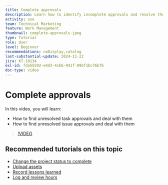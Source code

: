 ```yaml
---
title: Complete approvals
description: Learn how to identify incomplete approvals and resolve them so you can close your project.
activity: use
team: Technical Marketing
feature: Work Management
thumbnail: complete-approvals.jpeg
type: Tutorial
role: User
level: Beginner
recommendations: noDisplay,catalog
last-substantial-update: 2024-11-22
jira: KT-10134
exl-id: fda55592-e4d3-4cb6-941f-09bf1bc76bf6
doc-type: video
---
```

# Complete approvals

In this video, you will learn:

* How to find unresolved task approvals and deal with them
* How to find unresolved issue approvals and deal with them

>[!VIDEO](https://video.tv.adobe.com/v/3439422/?quality=12&learn=on&enablevpops)

## Recommended tutorials on this topic

* [Change the project status to complete](/help/manage-work/projects/change-the-project-status.md)
* [Upload assets](/help/manage-work/close-a-project/upload-assets.md)
* [Record lessons learned](/help/manage-work/close-a-project/lessons-learned-from-closing-a-project.md)
* [Log and review hours](/help/manage-work/close-a-project/log-and-review-hours.md)

